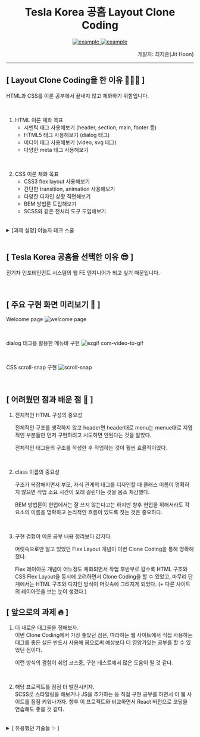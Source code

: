 <h1 align="center">Tesla Korea 공홈 Layout Clone Coding</h1>

<p align="center">
  <a href="https://www.tesla.com/ko_kr" target="_blank">
    <img src="https://img.shields.io/badge/Tesla Korea 공홈-212125?style=for-the-badge&logo=tesla&logoColor=white" alt="example"/>
  </a>
  <a href="" target="_blank">
    <img src="https://img.shields.io/badge/Tesla Korea 클론-DD1836?style=for-the-badge&logo=tesla&logoColor=white" alt="example"/>
  </a>
  <div align="end">개발자: 최지훈(Jit Hoon)</div>
</p>

---

## [ Layout Clone Coding을 한 이유 🧑🏻‍💻 ]
HTML과 CSS를 이론 공부에서 끝내지 않고 체화하기 위함입니다.

<br/>

1. HTML 이론 체화 목표
    - 시멘틱 태그 사용해보기 (header, section, main, footer 등)
    - HTML5 태그 사용해보기 (dialog 태그)
    - 미디어 태그 사용해보기 (video, svg 태그)
    - 다양한 meta 태그 사용해보기

<br/>

2. CSS 이론 체화 목표
    - CSS3 flex layout 사용해보기
    - 간단한 transition, animation 사용해보기
    - 다양한 디자인 상황 직면해보기
    - BEM 방법론 도입해보기
    - SCSS와 같은 전처리 도구 도입해보기

<br/>

<details>
<summary>[과제 설명] 야놀자 테크 스쿨</summary>
<br/>
👀 자신이 원하는 사이트 레이아웃 클론
원하는 사이트(페이지)를 자유롭게 선택하고 레이아웃을 클론 코딩하세요.
평소에 도전해 보고 싶었거나 혹은 자신의 수준에 맞는 사이트(페이지)를 선택하세요.
과제 수행 및 리뷰 기간은 별도 공지를 참고하세요!

<br/>
과제 수행 및 제출 방법

1. 현재 저장소를 로컬에 클론(Clone)합니다.
2. 자신의 본명으로 브랜치를 생성합니다.(구분 가능하도록 본명을 꼭 파스칼케이스로 표시하세요, git branch KDT0_이름)
3. 자신의 본명 브랜치에서 과제를 수행합니다.
4. 과제 수행이 완료되면, 자신의 본명 브랜치를 원격 저장소에 푸시(Push)합니다.(main 브랜치에 푸시하지 않도록 꼭 주의하세요, git push origin KDT0_이름)
5. 저장소에서 main 브랜치를 대상으로 Pull Request 생성하면, 과제 제출이 완료됩니다!(E.g, main <== KDT0_이름)


- main 혹은 다른 사람의 브랜치로 절대 병합하지 않도록 주의하세요!
- Pull Request에서 보이는 설명을 다른 사람들이 이해하기 쉽도록 꼼꼼하게 작성하세요!
- Pull Request에서 과제 제출 후 절대 병합(Merge)하지 않도록 주의하세요!
- 과제 수행 및 제출 과정에서 문제가 발생한 경우, 바로 담당 멘토나 강사에서 얘기하세요!

필수 요구사항

- 과제에 대한 설명을 포함한 README.md 파일을 제공하세요!
- 과제 결과와 비교할 수 있는 실제 사이트(페이지)의 주소를 명시하세요!
- 과정에서 사용한 프로젝트 폴더/파일이 모두 포함돼야 합니다, 일부 파일만 제출하지 마세요!
- 실제 서비스로 배포하고 접근 가능한 링크를 추가해야 합니다.

선택 요구사항

- < header >, < section > 등 시멘틱 태그를 최대한 활용해보세요.
- 실제 사이트의 레거시 코드 활용보단 최신의 CSS Flex 혹은 Grid 등을 활용해보세요.
- 부분적으로 BEM 방법론을 도입해보세요.
- JS가 필요한 부분은 되도록 생략하되 이유를 명시해보세요.(CSS로 대체 가능한지 피드백이 있을 수 있겠죠?!)
- JS가 필요한 부분 중 구현할 부분이 있다면 자유롭게 구현해보세요.(JS 과제가 아니니까 가볍게 구현하시길 추천해요)

손쉬운 이미지 추출 방법

- 사이트 클론에 필요한 이미지를 좀 더 쉽게 추출하기 위해서 Chrome 확장 프로그램인 Image Downloader를 사용하세요.

    1. 원하는 사이트 접속
    2. Image Downloader 확장 프로그램 실행
    3. 다운로드 원하는 이미지 선택
    4. 서브 폴더 이름(Save to subfolder) 명시
    5. 다운로드!
</details>

<br/>

## [ Tesla Korea 공홈을 선택한 이유 😎 ]
전기차 인포테인먼트 시스템의 웹 FE 엔지니어가 되고 싶기 때문입니다.

<br/>

## [ 주요 구현 화면 미리보기 🦔 ]
Welcome page
![welcome page](https://github.com/JitHoon/Jithoon/assets/101972330/5f8b35a7-1288-4f34-b45c-a396dc9ad1d2)

<br/>

dialog 태그를 활용한 메뉴바 구현
![ezgif com-video-to-gif](https://github.com/JitHoon/Jithoon/assets/101972330/30529d67-d837-46f3-936c-dc5b47513d70)

<br/>

CSS scroll-snap 구현
![scroll-snap](https://github.com/JitHoon/Jithoon/assets/101972330/c620fe9a-7d1b-42fd-868f-e86ca0f4d9f8)

<br/>

## [ 어려웠던 점과 배운 점 🧐 ]
1. 전체적인 HTML 구성의 중요성<br/>
    
    전체적인 구조를 생각하지 않고 header면 header대로 menu는 menue대로 지엽적인 부분들만 먼저 구현하려고 시도하면 안된다는 것을 알았다.<br/>
    
    전체적인 태그들의 구조를 작성한 후 작업하는 것이 훨씬 효율적이었다.

<br/>

2. class 이름의 중요성<br/>

    구조가 복잡해지면서 부모, 자식 관계의 태그를 디자인할 때 클래스 이름이 명확하지 않으면 작업 소요 시간이 오래 걸린다는 것을 몸소 체감했다.

    BEM 방법론이 현업에서는 잘 쓰지 않는다고는 하지만 향후 현업을 위해서라도 각 요소의 이름을 명확하고 논리적인 흐름이 있도록 짓는 것은 중요하다.

<br/>

3. 구현 겸험이 이론 공부 내용 정리보다 값지다.<br/>

    머릿속으로만 알고 있었던 Flex Layout 개념이 이번 Clone Coding을 통해 명확해졌다.

    Flex 레이아웃 개념이 어느정도 체화되면서 작업 후반부로 갈수록 HTML 구조와 CSS Flex Layout을 동시에 고려하면서 Clone Coding을 할 수 있었고, 마무리 단계에서는 HTML 구조와 디자인 방식이 머릿속에 그려지게 되었다. (+ 다른 사이트의 레이아웃을 보는 눈이 생겼다.)

## [ 앞으로의 과제 🔥 ]
1. 더 새로운 태그들을 접해보자.<br/>
    이번 Clone Coding에서 가장 좋았던 점은, 따라하는 웹 사이트에서 직접 사용하는 태그를 좋든 싫든 반드시 사용해 봄으로써 예상보다 더 영양가있는 공부를 할 수 있었던 점이다.

    이런 방식의 겸험이 취업 코스중, 구현 테스트에서 많은 도움이 될 것 같다.

<br/>

2. 해당 프로젝트를 점점 더 발전시키자.<br/>
    SCSS로 스타일링을 해보거나 JS을 추가하는 등 직접 구현 공부를 하면서 이 웹 사이트를 점점 키워나가자. 향후 이 프로젝트와 비교하면서 React 버전으로 코딩을 연습해도 좋을 것 같다.

<br/>

<details>
<summary>[ 유용했던 기술들 ✨ ]</summary>

1. svg 태그
    - 웹 친화적인 벡터 파일 포맷이다.
    - 테슬라 로고 등 다부분의 이미지 파일이 svg로 이루어져 있어서 사용해 보았다.
    - JPEG와 같은 픽셀 기반의 래스터 파일과 달리,그리드 위의 점과 선을 기반으로 하는 수학 공식을 통해 이미지를 저장한다.

<br/>

2. a 태그 기본 디자인 없애기
    ```css
    a {
      text-decoration: none;
    }
    ```

<br/>

3. button 기본 디자인 없애기
    ```css
    a {
      border: none;
      background-color: transparent;
    }
    ```

<br/>

4. li 태그 수직 중앙 정렬하기
    ```css
    li를 포함하는 요소 {
      line-height: 27px;
    }
    ```

<br/>

5. video 화면 가득 채우기
    ```css
    video{
    display: block;
    overflow: visible;

    /*수직 가득 채우기*/
    height: 100vh;
    object-fit: cover;
    
    /*수평 가득 채우기*/
    inlie-size: 100%;
    

    /*기본 디자인 제거*/
    outline: none;
    border: none;
    }

<br/>

6. video 태그 배경화면 만들기위해 알아본 z-index 적용 우선 순위
    1. 자식 요소가 더 위로 올라온다.
        - header와 video는 같은 블럭에 있으므로 자식 요소간 비교 x

    2. position 속성이 있는 걸 위로
        - header는 fixed, video는 relative 부여한 상황
    
    3. z-index가 더 크면 위로
        - z-idex를 video에 -1 부여
  
    4. HTML 상에서 다른 요소보다 늦게 작성되었으면 위로


<br/>

7. HTML5의 dialog 태그와 ::backdrop
    - dialog 요소는 닫을 수 있는 경고, 검사기, 창 등 대화 상자 및 기타 다른 상호작용 가능한 컴포넌트를 나타낸다.

    - 테슬라 공홈에서 태그로 사용중이라 가져와 따라해보았다.
    
    - dialog::backdrop 선택자를 사용하여 dialog 뒤 배경 이미지를 디자인 할 수 있다.

<br/>

8. x축만 overflow 숨기기
    ```css
    body{
      height: 700vh;
      overflow-x: hidden;
    }
    ```

<br/>

9. flex 레이아웃에 속한 특정 item만 따로 배열
    ```css
    flex-item {
       align-self: flex-start;
    }
    ```

<br/>

10. 밑줄 공간 만들기
    ```css
    대상요소 {
       text-decoration : underline;
       text-underline-position : under;
    }
    ```

<br/>

11. 전체 스크롤바 제거
    ```css
    ::-webkit-scrollbar {
        display: none;
    }  
    ```

<br/>

12. 자간, 행간 조절하기
    ```css
    대상요소 {
        letter-spacing: ;
        line-height: ;
    }  
    ```

13. SCSS
- 전처리기는 선택자의 중첩(Nesting)이나 조건문, 반복문, 다양한 단위(Unit)의 연산 등을 통해 표준 CSS 보다 편리하게 스타일링할 수 있다.

- 단, 웹에서는 직접 동작하지 않으니 전처리기를 웹에서 동작 가능한 표준의 CSS로 컴파일(Compile)한다.

- 2006년부터 시작하여 가장 오래된 CSS 확장 언어이며 그만큼 높은 성숙도와 많은 커뮤니티를 가지고 있고 기능도 훌륭
    - Stylus : 비교적 늦게 나왔기 때문에 성숙도가 떨어짐
    - Less : Stylus와 SCSS에서 지원하는 몇몇 기능이 없음
- SCSS는 CSS 구문과 완전히 호환되도록 새로운 구문을 도입해 만든 Sass의 모든 기능을 지원하는 CSS 상위집합(Superset)이다.
</details>